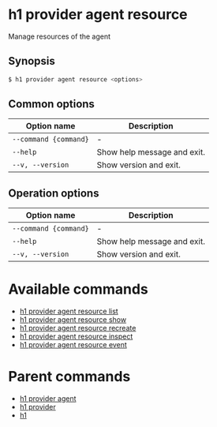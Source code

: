 
# h1 provider agent resource

Manage resources of the agent

## Synopsis

```bash
$ h1 provider agent resource <options>
```

## Common options

| Option name               | Description                 |
| ------------------------- | --------------------------- |
| ```--command {command}``` | -                           |
| ```--help```              | Show help message and exit. |
| ```--v, --version```      | Show version and exit.      |

## Operation options

| Option name               | Description                 |
| ------------------------- | --------------------------- |
| ```--command {command}``` | -                           |
| ```--help```              | Show help message and exit. |
| ```--v, --version```      | Show version and exit.      |

# Available commands

* [h1 provider agent resource list](./list/README.md)
* [h1 provider agent resource show](./show/README.md)
* [h1 provider agent resource recreate](./recreate/README.md)
* [h1 provider agent resource inspect](./inspect/README.md)
* [h1 provider agent resource event](./event/README.md)

# Parent commands

* [h1 provider agent](./../README.md)
* [h1 provider](./../../README.md)
* [h1](./../../../README.md)
